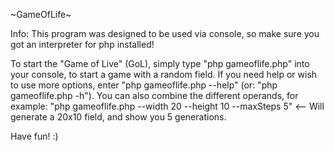 ~GameOfLife~

Info: This program was designed to be used via console, so make sure you got an interpreter for php installed!

To start the "Game of Live" (GoL), simply type "php gameoflife.php" into your console, to start a game with a random field. 
If you need help or wish to use more options, enter "php gameoflife.php --help" (or: "php gameoflife.php -h").
You can also combine the different operands, for example: "php gameoflife.php --width 20 --height 10 --maxSteps 5" <-- Will generate a 20x10 field, and show you 5 generations. 

Have fun! :)